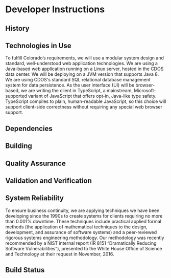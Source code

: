 Developer Instructions
======================

History
-------

Technologies in Use
-------------------

To fulfill Colorado’s requirements, we will use a modular system
design and standard, well-understood web application technologies. We
are using a Java-based web application running on a Linux server,
hosted in the CDOS data center. We will be deploying on a JVM version
that supports Java 8. We are using CDOS's standard SQL relational
database management system for data persistence. As the user interface
(UI) will be browser-based, we are writing the client in TypeScript, a
mainstream, Microsoft-supported variant of JavaScript that offers
opt-in, Java-like type safety. TypeScript compiles to plain,
human-readable JavaScript, so this choice will support client-side
correctness without requiring any special web browser support.

Dependencies
------------

Building
--------

Quality Assurance
-----------------

Validation and Verification
---------------------------

System Reliability
------------------
  
To ensure business continuity, we are applying techniques we have been
developing since the 1990s to create systems for clients requiring no
more than 0.001% downtime. These techniques include practical applied
formal methods (the application of mathematical techniques to the
design, development, and assurance of software systems) and a
peer-reviewed rigorous systems engineering methodology. Our
methodology was recently recommended by a NIST internal report (IR
8151 “Dramatically Reducing Software Vulnerabilities”), presented to
the White House Office of Science and Technology at their request in
November, 2016.


Build Status
------------
